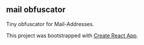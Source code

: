 ## mail obfuscator

Tiny obfuscator for Mail-Addresses.

This project was bootstrapped with [Create React App](https://github.com/facebook/create-react-app).
